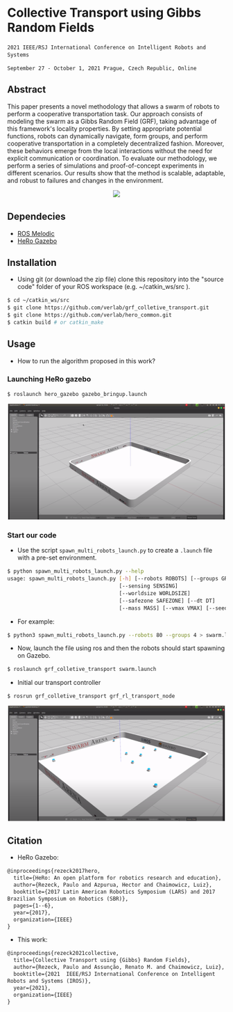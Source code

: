 # Collective Transport using Gibbs Random Fields
```2021 IEEE/RSJ International Conference on Intelligent Robots and Systems```

```September 27 - October 1, 2021 Prague, Czech Republic, Online```

## Abstract
This paper presents a novel methodology that allows a swarm of robots to perform a cooperative transportation task. Our approach consists of modeling the swarm as a Gibbs Random Field (GRF), taking advantage of this framework's locality properties. By setting appropriate potential functions, robots can dynamically navigate, form groups, and perform cooperative transportation in a completely decentralized fashion. Moreover, these behaviors emerge from the local interactions without the need for explicit communication or coordination. To evaluate our methodology, we perform a series of simulations and proof-of-concept experiments in different scenarios. Our results show that the method is scalable, adaptable, and robust to failures and changes in the environment.

<p align="center">
  <img width="500" src="resources/transport.png">
</p>


## Dependecies

-   [ROS Melodic](http://wiki.ros.org/melodic/Installation)
-   [HeRo Gazebo](github.com/verlab/hero_common)


## Installation

-   Using git (or download the zip file) clone this repository into the "source code" folder of your ROS workspace (e.g. ~/catkin_ws/src ).

```sh
$ cd ~/catkin_ws/src
$ git clone https://github.com/verlab/grf_colletive_transport.git
$ git clone https://github.com/verlab/hero_common.git
$ catkin build # or catkin_make
```

## Usage

- How to run the algorithm proposed in this work?

### Launching HeRo gazebo
```sh
$ roslaunch hero_gazebo gazebo_bringup.launch 
```
<p align="center">
  <img width="500" src="resources/gazebo_hero.png">
</p>

### Start our code
- Use the script ```spawn_multi_robots_launch.py``` to create a ```.launch``` file with a pre-set environment.
```sh
$ python spawn_multi_robots_launch.py --help
usage: spawn_multi_robots_launch.py [-h] [--robots ROBOTS] [--groups GROUPS]
                                    [--sensing SENSING]
                                    [--worldsize WORLDSIZE]
                                    [--safezone SAFEZONE] [--dt DT]
                                    [--mass MASS] [--vmax VMAX] [--seed SEED]
```
- For example:
```sh
$ python3 spawn_multi_robots_launch.py --robots 80 --groups 4 > swarm.launch
```
- Now, launch the file using ros and then the robots should start spawning on Gazebo.
```sh
$ roslaunch grf_colletive_transport swarm.launch
```
- Initial our transport controller
```sh
$ rosrun grf_colletive_transport grf_rl_transport_node
```

<p align="center">
  <img width="500" src="resources/heros.png">
</p>


## Citation
- HeRo Gazebo:
```
@inproceedings{rezeck2017hero,
  title={HeRo: An open platform for robotics research and education},
  author={Rezeck, Paulo and Azpurua, Hector and Chaimowicz, Luiz},
  booktitle={2017 Latin American Robotics Symposium (LARS) and 2017 Brazilian Symposium on Robotics (SBR)},
  pages={1--6},
  year={2017},
  organization={IEEE}
}
```
- This work:
```
@inproceedings{rezeck2021collective,
  title={Collective Transport using {Gibbs} Random Fields},
  author={Rezeck, Paulo and Assunção, Renato M. and Chaimowicz, Luiz},
  booktitle={2021  IEEE/RSJ International Conference on Intelligent Robots and Systems (IROS)},
  year={2021},
  organization={IEEE}
}
```
